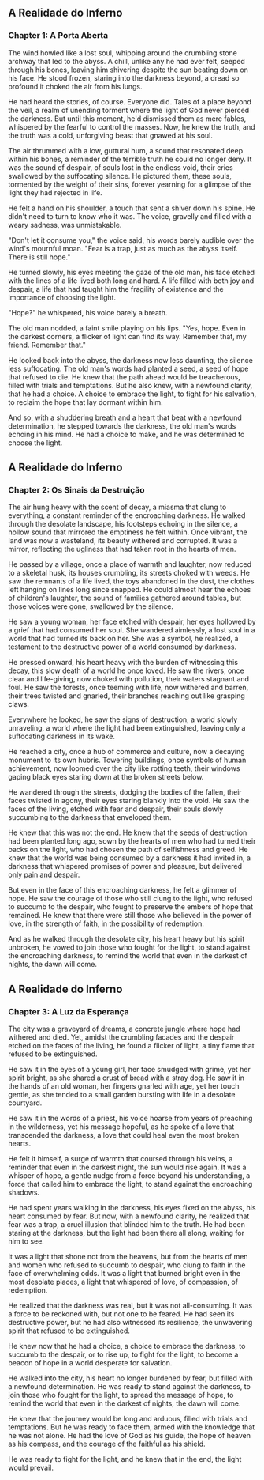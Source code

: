 ## A Realidade do Inferno

### Chapter 1: A Porta Aberta

The wind howled like a lost soul, whipping around the crumbling stone archway that led to the abyss.  A chill, unlike any he had ever felt, seeped through his bones, leaving him shivering despite the sun beating down on his face.  He stood frozen, staring into the darkness beyond, a dread so profound it choked the air from his lungs. 

He had heard the stories, of course.  Everyone did.  Tales of a place beyond the veil, a realm of unending torment where the light of God never pierced the darkness.  But until this moment, he'd dismissed them as mere fables, whispered by the fearful to control the masses.  Now, he knew the truth, and the truth was a cold, unforgiving beast that gnawed at his soul.

The air thrummed with a low, guttural hum, a sound that resonated deep within his bones, a reminder of the terrible truth he could no longer deny.  It was the sound of despair, of souls lost in the endless void, their cries swallowed by the suffocating silence.  He pictured them, these souls, tormented by the weight of their sins, forever yearning for a glimpse of the light they had rejected in life.

He felt a hand on his shoulder, a touch that sent a shiver down his spine.  He didn't need to turn to know who it was.  The voice, gravelly and filled with a weary sadness, was unmistakable.

"Don't let it consume you," the voice said, his words barely audible over the wind's mournful moan.  "Fear is a trap, just as much as the abyss itself.  There is still hope."

He turned slowly, his eyes meeting the gaze of the old man, his face etched with the lines of a life lived both long and hard.  A life filled with both joy and despair, a life that had taught him the fragility of existence and the importance of choosing the light.

"Hope?" he whispered, his voice barely a breath.

The old man nodded, a faint smile playing on his lips.  "Yes, hope.  Even in the darkest corners, a flicker of light can find its way.  Remember that, my friend.  Remember that."

He looked back into the abyss, the darkness now less daunting, the silence less suffocating.  The old man's words had planted a seed, a seed of hope that refused to die.  He knew that the path ahead would be treacherous, filled with trials and temptations.  But he also knew, with a newfound clarity, that he had a choice.  A choice to embrace the light, to fight for his salvation, to reclaim the hope that lay dormant within him.  

And so, with a shuddering breath and a heart that beat with a newfound determination, he stepped towards the darkness, the old man's words echoing in his mind.  He had a choice to make, and he was determined to choose the light. 


## A Realidade do Inferno

### Chapter 2: Os Sinais da Destruição

The air hung heavy with the scent of decay, a miasma that clung to everything, a constant reminder of the encroaching darkness.  He walked through the desolate landscape, his footsteps echoing in the silence, a hollow sound that mirrored the emptiness he felt within.  Once vibrant, the land was now a wasteland, its beauty withered and corrupted.  It was a mirror, reflecting the ugliness that had taken root in the hearts of men.

He passed by a village, once a place of warmth and laughter, now reduced to a skeletal husk, its houses crumbling, its streets choked with weeds.  He saw the remnants of a life lived, the toys abandoned in the dust, the clothes left hanging on lines long since snapped.  He could almost hear the echoes of children's laughter, the sound of families gathered around tables, but those voices were gone, swallowed by the silence.  

He saw a young woman, her face etched with despair, her eyes hollowed by a grief that had consumed her soul.  She wandered aimlessly, a lost soul in a world that had turned its back on her.  She was a symbol, he realized, a testament to the destructive power of a world consumed by darkness.

He pressed onward, his heart heavy with the burden of witnessing this decay, this slow death of a world he once loved.  He saw the rivers, once clear and life-giving, now choked with pollution, their waters stagnant and foul.  He saw the forests, once teeming with life, now withered and barren, their trees twisted and gnarled, their branches reaching out like grasping claws.  

Everywhere he looked, he saw the signs of destruction, a world slowly unraveling, a world where the light had been extinguished, leaving only a suffocating darkness in its wake. 

He reached a city, once a hub of commerce and culture, now a decaying monument to its own hubris.  Towering buildings, once symbols of human achievement, now loomed over the city like rotting teeth, their windows gaping black eyes staring down at the broken streets below.  

He wandered through the streets, dodging the bodies of the fallen, their faces twisted in agony, their eyes staring blankly into the void.  He saw the faces of the living, etched with fear and despair, their souls slowly succumbing to the darkness that enveloped them.

He knew that this was not the end.  He knew that the seeds of destruction had been planted long ago, sown by the hearts of men who had turned their backs on the light, who had chosen the path of selfishness and greed.  He knew that the world was being consumed by a darkness it had invited in, a darkness that whispered promises of power and pleasure, but delivered only pain and despair.

But even in the face of this encroaching darkness, he felt a glimmer of hope.  He saw the courage of those who still clung to the light, who refused to succumb to the despair, who fought to preserve the embers of hope that remained.  He knew that there were still those who believed in the power of love, in the strength of faith, in the possibility of redemption.  

And as he walked through the desolate city, his heart heavy but his spirit unbroken, he vowed to join those who fought for the light, to stand against the encroaching darkness, to remind the world that even in the darkest of nights, the dawn will come. 


## A Realidade do Inferno

### Chapter 3: A Luz da Esperança

The city was a graveyard of dreams, a concrete jungle where hope had withered and died. Yet, amidst the crumbling facades and the despair etched on the faces of the living, he found a flicker of light, a tiny flame that refused to be extinguished.  

He saw it in the eyes of a young girl, her face smudged with grime, yet her spirit bright, as she shared a crust of bread with a stray dog.  He saw it in the hands of an old woman, her fingers gnarled with age, yet her touch gentle, as she tended to a small garden bursting with life in a desolate courtyard.  

He saw it in the words of a priest, his voice hoarse from years of preaching in the wilderness, yet his message hopeful, as he spoke of a love that transcended the darkness, a love that could heal even the most broken hearts.

He felt it himself, a surge of warmth that coursed through his veins, a reminder that even in the darkest night, the sun would rise again.  It was a whisper of hope, a gentle nudge from a force beyond his understanding, a force that called him to embrace the light, to stand against the encroaching shadows.

He had spent years walking in the darkness, his eyes fixed on the abyss, his heart consumed by fear. But now, with a newfound clarity, he realized that fear was a trap, a cruel illusion that blinded him to the truth.  He had been staring at the darkness, but the light had been there all along, waiting for him to see.

It was a light that shone not from the heavens, but from the hearts of men and women who refused to succumb to despair, who clung to faith in the face of overwhelming odds.  It was a light that burned bright even in the most desolate places, a light that whispered of love, of compassion, of redemption.

He realized that the darkness was real, but it was not all-consuming.  It was a force to be reckoned with, but not one to be feared.  He had seen its destructive power, but he had also witnessed its resilience, the unwavering spirit that refused to be extinguished.

He knew now that he had a choice, a choice to embrace the darkness, to succumb to the despair, or to rise up, to fight for the light, to become a beacon of hope in a world desperate for salvation.  

He walked into the city, his heart no longer burdened by fear, but filled with a newfound determination.  He was ready to stand against the darkness, to join those who fought for the light, to spread the message of hope, to remind the world that even in the darkest of nights, the dawn will come.

He knew that the journey would be long and arduous, filled with trials and temptations.  But he was ready to face them, armed with the knowledge that he was not alone.  He had the love of God as his guide, the hope of heaven as his compass, and the courage of the faithful as his shield.

He was ready to fight for the light, and he knew that in the end, the light would prevail. 


